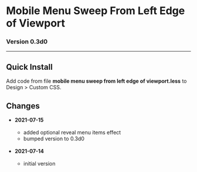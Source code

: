 # Mobile Menu Sweep From Left Edge of Viewport

### Version 0.3d0

---

## Quick Install

Add code from file **mobile menu sweep from left edge of viewport.less** to
Design > Custom CSS.

## Changes

* **2021-07-15**
<br><br>
  * added optional reveal menu items effect
  * bumped version to 0.3d0
  <br><br>
* **2021-07-14**
<br><br>
  * initial version
